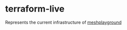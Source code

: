 # terraform-live

Represents the current infrastructure of [meshplayground](https://meshplayground.com)
